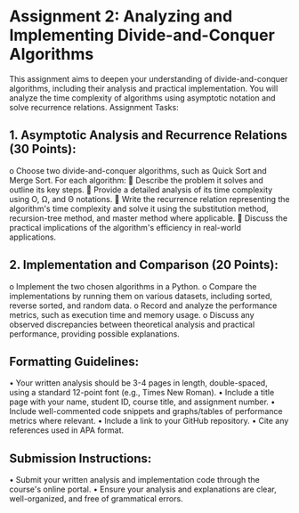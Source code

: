 # Assignment 2: Analyzing and Implementing Divide-and-Conquer Algorithms
This assignment aims to deepen your understanding of divide-and-conquer algorithms, including their analysis and practical implementation. You will analyze the time complexity of algorithms using asymptotic notation and solve recurrence relations.
Assignment Tasks:

## 1.	Asymptotic Analysis and Recurrence Relations (30 Points):
o	Choose two divide-and-conquer algorithms, such as Quick Sort and Merge Sort. For each algorithm:
	Describe the problem it solves and outline its key steps.
	Provide a detailed analysis of its time complexity using O, Ω, and Θ notations.
	Write the recurrence relation representing the algorithm's time complexity and solve it using the substitution method, recursion-tree method, and master method where applicable.
	Discuss the practical implications of the algorithm's efficiency in real-world applications.

## 2.	Implementation and Comparison (20 Points):
o	Implement the two chosen algorithms in a Python.
o	Compare the implementations by running them on various datasets, including sorted, reverse sorted, and random data.
o	Record and analyze the performance metrics, such as execution time and memory usage.
o	Discuss any observed discrepancies between theoretical analysis and practical performance, providing possible explanations.

## Formatting Guidelines:
•	Your written analysis should be 3-4 pages in length, double-spaced, using a standard 12-point font (e.g., Times New Roman).
•	Include a title page with your name, student ID, course title, and assignment number.
•	Include well-commented code snippets and graphs/tables of performance metrics where relevant.
•	Include a link to your GitHub repository.
•	Cite any references used in APA format.

## Submission Instructions:
•	Submit your written analysis and implementation code through the course's online portal.
•	Ensure your analysis and explanations are clear, well-organized, and free of grammatical errors.

